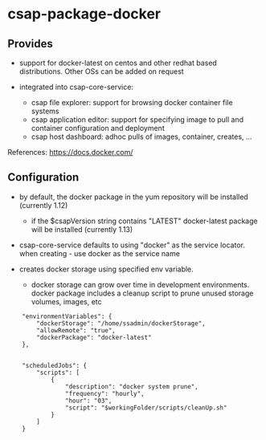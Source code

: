 
# csap-package-docker

## Provides

- support for docker-latest on centos and other redhat based distributions. Other OSs can be added on request

- integrated into csap-core-service:
	- csap file explorer: support for browsing docker container file systems
	- csap application editor: support for specifying image to pull and container configuration and deployment
	- csap host dashboard: adhoc pulls of images, container, creates, ...

References: https://docs.docker.com/

## Configuration

- by default, the docker package in the yum repository will be installed (currently 1.12)
	- if the $csapVersion string contains "LATEST" docker-latest package will be installed (currently 1.13)

- csap-core-service defaults to using "docker" as the service locator. when creating - use docker as the service name

- creates docker storage using specified env variable.
	- docker storage can grow over time in development environments. 
	docker package includes a cleanup script to prune unused storage volumes, images, etc 


```
	"environmentVariables": {
		"dockerStorage": "/home/ssadmin/dockerStorage",
		"allowRemote": "true",
		"dockerPackage": "docker-latest"
	},
	
	
	"scheduledJobs": {
		"scripts": [
			{
				"description": "docker system prune",
				"frequency": "hourly",
				"hour": "03",
				"script": "$workingFolder/scripts/cleanUp.sh"
			}
		]
	}
	
```